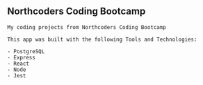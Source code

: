 ## Northcoders Coding Bootcamp

```
My coding projects from Northcoders Coding Bootcamp
```

```
This app was built with the following Tools and Technologies:

- PostgreSQL
- Express
- React
- Node
- Jest
```
